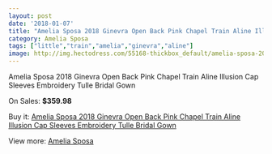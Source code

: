 ```yaml
---
layout: post
date: '2018-01-07'
title: "Amelia Sposa 2018 Ginevra Open Back Pink Chapel Train Aline Illusion Cap Sleeves Embroidery Tulle Bridal Gown"
category: Amelia Sposa
tags: ["little","train","amelia","ginevra","aline"]
image: http://img.hectodress.com/55168-thickbox_default/amelia-sposa-2018-ginevra-open-back-pink-chapel-train-aline-illusion-cap-sleeves-embroidery-tulle-bridal-gown.jpg
---
```

Amelia Sposa 2018 Ginevra Open Back Pink Chapel Train Aline Illusion Cap Sleeves Embroidery Tulle Bridal Gown

On Sales: **$359.98**
<a href="https://www.hectodress.com/amelia-sposa/17389-amelia-sposa-2018-ginevra-open-back-pink-chapel-train-aline-illusion-cap-sleeves-embroidery-tulle-bridal-gown.html"><amp-img layout="responsive" width="600" height="600" src="//img.hectodress.com/55168-thickbox_default/amelia-sposa-2018-ginevra-open-back-pink-chapel-train-aline-illusion-cap-sleeves-embroidery-tulle-bridal-gown.jpg" alt="Amelia Sposa 2018 Ginevra Open Back Pink Chapel Train Aline Illusion Cap Sleeves Embroidery Tulle Bridal Gown 0" /></a>
<a href="https://www.hectodress.com/amelia-sposa/17389-amelia-sposa-2018-ginevra-open-back-pink-chapel-train-aline-illusion-cap-sleeves-embroidery-tulle-bridal-gown.html"><amp-img layout="responsive" width="600" height="600" src="//img.hectodress.com/55173-thickbox_default/amelia-sposa-2018-ginevra-open-back-pink-chapel-train-aline-illusion-cap-sleeves-embroidery-tulle-bridal-gown.jpg" alt="Amelia Sposa 2018 Ginevra Open Back Pink Chapel Train Aline Illusion Cap Sleeves Embroidery Tulle Bridal Gown 1" /></a>
<a href="https://www.hectodress.com/amelia-sposa/17389-amelia-sposa-2018-ginevra-open-back-pink-chapel-train-aline-illusion-cap-sleeves-embroidery-tulle-bridal-gown.html"><amp-img layout="responsive" width="600" height="600" src="//img.hectodress.com/55172-thickbox_default/amelia-sposa-2018-ginevra-open-back-pink-chapel-train-aline-illusion-cap-sleeves-embroidery-tulle-bridal-gown.jpg" alt="Amelia Sposa 2018 Ginevra Open Back Pink Chapel Train Aline Illusion Cap Sleeves Embroidery Tulle Bridal Gown 2" /></a>
<a href="https://www.hectodress.com/amelia-sposa/17389-amelia-sposa-2018-ginevra-open-back-pink-chapel-train-aline-illusion-cap-sleeves-embroidery-tulle-bridal-gown.html"><amp-img layout="responsive" width="600" height="600" src="//img.hectodress.com/55171-thickbox_default/amelia-sposa-2018-ginevra-open-back-pink-chapel-train-aline-illusion-cap-sleeves-embroidery-tulle-bridal-gown.jpg" alt="Amelia Sposa 2018 Ginevra Open Back Pink Chapel Train Aline Illusion Cap Sleeves Embroidery Tulle Bridal Gown 3" /></a>
<a href="https://www.hectodress.com/amelia-sposa/17389-amelia-sposa-2018-ginevra-open-back-pink-chapel-train-aline-illusion-cap-sleeves-embroidery-tulle-bridal-gown.html"><amp-img layout="responsive" width="600" height="600" src="//img.hectodress.com/55170-thickbox_default/amelia-sposa-2018-ginevra-open-back-pink-chapel-train-aline-illusion-cap-sleeves-embroidery-tulle-bridal-gown.jpg" alt="Amelia Sposa 2018 Ginevra Open Back Pink Chapel Train Aline Illusion Cap Sleeves Embroidery Tulle Bridal Gown 4" /></a>
<a href="https://www.hectodress.com/amelia-sposa/17389-amelia-sposa-2018-ginevra-open-back-pink-chapel-train-aline-illusion-cap-sleeves-embroidery-tulle-bridal-gown.html"><amp-img layout="responsive" width="600" height="600" src="//img.hectodress.com/55169-thickbox_default/amelia-sposa-2018-ginevra-open-back-pink-chapel-train-aline-illusion-cap-sleeves-embroidery-tulle-bridal-gown.jpg" alt="Amelia Sposa 2018 Ginevra Open Back Pink Chapel Train Aline Illusion Cap Sleeves Embroidery Tulle Bridal Gown 5" /></a>

Buy it: [Amelia Sposa 2018 Ginevra Open Back Pink Chapel Train Aline Illusion Cap Sleeves Embroidery Tulle Bridal Gown](https://www.hectodress.com/amelia-sposa/17389-amelia-sposa-2018-ginevra-open-back-pink-chapel-train-aline-illusion-cap-sleeves-embroidery-tulle-bridal-gown.html "Amelia Sposa 2018 Ginevra Open Back Pink Chapel Train Aline Illusion Cap Sleeves Embroidery Tulle Bridal Gown")

View more: [Amelia Sposa](https://www.hectodress.com/359-amelia-sposa "Amelia Sposa")